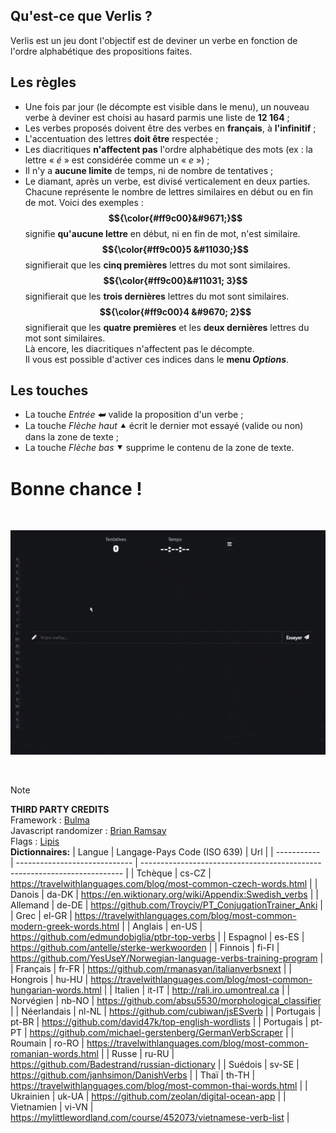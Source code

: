 ## Qu'est-ce que Verlis ?

Verlis est un jeu dont l'objectif est de deviner un verbe en fonction de l'ordre alphabétique des propositions faites.

## Les règles

- Une fois par jour (le décompte est visible dans le menu), un nouveau verbe à deviner est choisi au hasard parmis une liste de <strong>12 164</strong> ;
- Les verbes proposés doivent être des verbes en <strong>français</strong>, à <strong>l'infinitif</strong> ;
- L'accentuation des lettres <strong>doit être</strong> respectée ;
- Les diacritiques <strong>n'affectent pas</strong> l'ordre alphabétique des mots (ex : la lettre &laquo; <em>é</em> &raquo; est considérée comme un &laquo; <em>e</em> &raquo;) ;
- Il n'y a <strong>aucune limite</strong> de temps, ni de nombre de tentatives ;
- Le diamant, après un verbe, est divisé verticalement en deux parties. Chacune représente le nombre de lettres similaires en début ou en fin de mot. Voici des exemples :<br/>
<strong>$${\color{#ff9c00}&#9671;}$$</strong> signifie <strong>qu'aucune lettre</strong> en début, ni en fin de mot, n'est similaire.<br/>
<strong>$${\color{#ff9c00}5 &#11030;}$$</strong> signifierait que les <strong>cinq premières</strong> lettres du mot sont similaires.<br/>
<strong>$${\color{#ff9c00}&#11031; 3}$$</strong> signifierait que les <strong>trois dernières</strong> lettres du mot sont similaires.<br/>
<strong>$${\color{#ff9c00}4 &#9670; 2}$$</strong> signifierait que les <strong>quatre premières</strong> et les <strong>deux dernières</strong> lettres du mot sont similaires.<br/>
Là encore, les diacritiques n'affectent pas le décompte.<br/>
Il vous est possible d'activer ces indices dans le <strong>menu <em>Options</em></strong>.

## Les touches

- La touche <em>Entrée</em> &#11176; valide la proposition d'un verbe ;
- La touche <em>Flèche haut</em> &#11205; écrit le dernier mot essayé (valide ou non) dans la zone de texte ;
- La touche <em>Flèche bas</em> &#11206; supprime le contenu de la zone de texte.

# Bonne chance !

<br/>

![screencast](screencast.gif)

<br/>

> [!NOTE]
> __THIRD PARTY CREDITS__\
> Framework : [Bulma](https://bulma.io)\
> Javascript randomizer : [Brian Ramsay](https://github.com/BrianRamsay/Randomizer)\
> Flags : [Lipis](https://github.com/lipis/flag-icons)\
> __Dictionnaires:__
> | Langue  		| Langage-Pays Code (ISO 639) 	| Url 																																			|
> | ----------- | -----------------------------	| ------------------------------------------------------------------------- |
> |	Tchèque			|	cs-CZ													| https://travelwithlanguages.com/blog/most-common-czech-words.html					|
> |	Danois  		|	da-DK													| https://en.wiktionary.org/wiki/Appendix:Swedish_verbs											|
> |	Allemand  	|	de-DE													| https://github.com/Troyciv/PT_ConjugationTrainer_Anki											|
> |	Grec				|	el-GR													| https://travelwithlanguages.com/blog/most-common-modern-greek-words.html	|
> |	Anglais  		|	en-US													| https://github.com/edmundobiglia/ptbr-top-verbs														|
> |	Espagnol  	|	es-ES													| https://github.com/antelle/sterke-werkwoorden															|
> |	Finnois  		|	fi-FI													| https://github.com/YesUseY/Norwegian-language-verbs-training-program  		|
> |	Français  	|	fr-FR													| https://github.com/rmanasyan/italianverbsnext															|
> |	Hongrois		|	hu-HU													| https://travelwithlanguages.com/blog/most-common-hungarian-words.html			|
> |	Italien  		|	it-IT													| http://rali.iro.umontreal.ca																							|
> |	Norvégien  	|	nb-NO													| https://github.com/absu5530/morphological_classifier											|
> |	Néerlandais	|	nl-NL													| https://github.com/cubiwan/jsESverb																				|
> |	Portugais  	|	pt-BR													| https://github.com/david47k/top-english-wordlists													|
> |	Portugais  	|	pt-PT													| https://github.com/michael-gerstenberg/GermanVerbScraper									|
> |	Roumain			|	ro-RO													| https://travelwithlanguages.com/blog/most-common-romanian-words.html			|
> |	Russe				|	ru-RU													| https://github.com/Badestrand/russian-dictionary													|
> |	Suédois  		|	sv-SE													| https://github.com/janhsimon/DanishVerbs																	|
> |	Thaï				|	th-TH													| https://travelwithlanguages.com/blog/most-common-thai-words.html					|
> |	Ukrainien		|	uk-UA													| https://github.com/zeolan/digital-ocean-app																|
> |	Vietnamien	|	vi-VN													| https://mylittlewordland.com/course/452073/vietnamese-verb-list						|